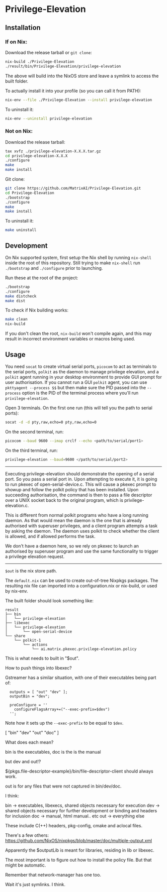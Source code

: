 Privilege-Elevation
===================

Installation
-------------

### If on Nix:

Download the release tarball or `git clone`:

```sh
nix-build ./Privilege-Elevation
./result/bin/Privilege-Elevation/privilege-elevation
```

The above will build into the NixOS store and leave a symlink to access the built folder.

To actually install it into your profile (so you can call it from PATH):

```sh
nix-env --file ./Privilege-Elevation --install privilege-elevation
```

To uninstall it:

```sh
nix-env --uninstall privilege-elevation
```

### Not on Nix:

Download the release tarball:

```sh
tax xvfz ./privilege-elevation-X.X.X.tar.gz
cd privilege-elevation-X.X.X
./configure
make
make install
```

Git clone:

```sh
git clone https://github.com/MatrixAI/Privilege-Elevation.git 
cd Privilege-Elevation
./bootstrap
./configure
make
make install
```

To uninstall it:

```sh
make uninstall
```

Development
------------

On Nix supported system, first setup the Nix shell by running `nix-shell` inside the root of this repository. Still trying to make `nix-shell` run `./bootstrap` and `./configure` prior to launching.

Run these at the root of the project:

```sh
./bootstrap
./configure
make distcheck
make dist
``` 

To check if Nix building works:

```sh
make clean
nix-build
```

If you don't clean the root, `nix-build` won't compile again, and this may result in incorrect environment variables or macros being used.

Usage
-----

You need `socat` to create virtual serial ports, `picocom` to act as terminals to the serial ports, `polkit` as the daemon to manage privilege elevation, and a `polkit` agent running in your desktop environment to provide GUI prompt for user authorisation. If you cannot run a GUI `polkit` agent, you can use `pkttyagent --process $$` but then make sure the PID passed into the `--process` option is the PID of the terminal process where you'll run `privilege-elevation`.

Open 3 terminals. On the first one run (this will tell you the path to serial ports):

```sh
socat -d -d pty,raw,echo=0 pty,raw,echo=0
```

On the second terminal, run:

```sh
picocom --baud 9600 --imap crclf --echo <path/to/serial/port1>
``` 

On the third terminal, run:

```sh
privilege-elevation --baud=9600 </path/to/serial/port2>
```

---

Executing privilege-elevation should demonstrate the opening of a serial port.
So you pass a serial port in. Upon attempting to execute it, it is going to run
pkexec of open-serial-device.c. This will cause a pkexec prompt to showup and
follow the polkit policy that has been installed. Upon succeeding authorisation,
the command is then to pass a file descriptor over a UNIX socket back to the
original program, which is privilege-elevation.c.

This is different from normal polkit programs who have a long running daemon.
As that would mean the daemon is the one that is already authorised with superuser
privileges, and a client program attempts a task by asking the daemon. The daemon
uses polkit to check whether the client is allowed, and if allowed performs the task.

We don't have a daemon here, so we rely on pkexec to launch an authorised by superuser
program and use the same functionality to trigger a privilege elevation request.

---

`$out` is the nix store path.

The `default.nix` can be used to create out-of-tree Nixpkgs packages. The resulting nix file can imported into a configuration.nix or nix-build, or used by nix-env.

The built folder should look something like:

```
result
├── bin
│   └── privilege-elevation
├── libexec
│   └── privilege-elevation
│       └── open-serial-device
└── share
    └── polkit-1
        └── actions
            └── ai.matrix.pkexec.privilege-elevation.policy
```

This is what needs to built in "$out".

How to push things into libexec?

Gstreamer has a similar situation, with one of their executables being part of:

```
  outputs = [ "out" "dev" ];
  outputBin = "dev";

  preConfigure = ''
    configureFlagsArray+=("--exec-prefix=$dev")
  '';
```

Note how it sets up the `--exec-prefix` to be equal to `$dev`.

[ "bin" "dev" "out" "doc" ]

What does each mean?

bin is the executables, doc is the is the manual

but dev and out!?

${pkgs.file-descriptor-example}/bin/file-descriptor-client should always work.

out is for any files that were not captured in bin/dev/doc.

I think:

bin -> executables, libexecs, shared objects necessary for execution
dev -> shared objects necessary for further development or binding and headers for inclusion
doc -> manual, html manual.. etc
out -> everything else

These include C(++) headers, pkg-config, cmake and aclocal files.

There's a few others: https://github.com/NixOS/nixpkgs/blob/master/doc/multiple-output.xml

Apparently the $outputLib is meant for libraries, residing in lib or libexec.

The most important is to figure out how to install the policy file. But that might be automatic.

Remember that network-manager has one too.

Wait it's just symlinks. I think.

